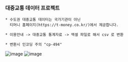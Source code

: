 ### 대중교통 데이터 프로젝트

```
* 수도권 대중교통 데이터는 국가기관이 아닌
  티머니 홈페이지(https://t-money.co.kr/)에서 제공합니다.

* 이용안내 -> 대중교통 통계자료 -> 엑셀 파일로 해서 csv 로 변환

* 변환시 인코딩 주의 "cp-494"
```
![image](https://user-images.githubusercontent.com/43161245/85096764-42f8d700-b230-11ea-8de4-2527654e66cf.png)
![image](https://user-images.githubusercontent.com/43161245/85096918-c31f3c80-b230-11ea-8f28-626d7c5e38d1.png)
